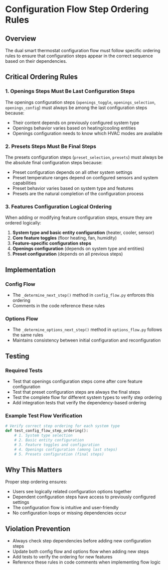 # Configuration Flow Step Ordering Rules

## Overview

The dual smart thermostat configuration flow must follow specific ordering rules to ensure that configuration steps appear in the correct sequence based on their dependencies.

## Critical Ordering Rules

### 1. Openings Steps Must Be Last Configuration Steps

The openings configuration steps (`openings_toggle`, `openings_selection`, `openings_config`) must always be among the last configuration steps because:

- Their content depends on previously configured system type
- Openings behavior varies based on heating/cooling entities
- Openings configuration needs to know which HVAC modes are available

### 2. Presets Steps Must Be Final Steps

The presets configuration steps (`preset_selection`, `presets`) must always be the absolute final configuration steps because:

- Preset configuration depends on all other system settings
- Preset temperature ranges depend on configured sensors and system capabilities
- Preset behavior varies based on system type and features
- Presets are the natural completion of the configuration process

### 3. Features Configuration Logical Ordering

When adding or modifying feature configuration steps, ensure they are ordered logically:

1. **System type and basic entity configuration** (heater, cooler, sensor)
2. **Core feature toggles** (floor heating, fan, humidity)
3. **Feature-specific configuration steps**
4. **Openings configuration** (depends on system type and entities)
5. **Preset configuration** (depends on all previous steps)

## Implementation

### Config Flow
- The `_determine_next_step()` method in `config_flow.py` enforces this ordering
- Comments in the code reference these rules

### Options Flow
- The `_determine_options_next_step()` method in `options_flow.py` follows the same rules
- Maintains consistency between initial configuration and reconfiguration

## Testing

### Required Tests
- Test that openings configuration steps come after core feature configuration
- Test that preset configuration steps are always the final steps
- Test the complete flow for different system types to verify step ordering
- Add integration tests that verify the dependency-based ordering

### Example Test Flow Verification
```python
# Verify correct step ordering for each system type
def test_config_flow_step_ordering():
    # 1. System type selection
    # 2. Basic entity configuration
    # 3. Feature toggles and configuration
    # 4. Openings configuration (among last steps)
    # 5. Presets configuration (final steps)
```

## Why This Matters

Proper step ordering ensures:
- Users see logically related configuration options together
- Dependent configuration steps have access to previously configured settings
- The configuration flow is intuitive and user-friendly
- No configuration loops or missing dependencies occur

## Violation Prevention

- Always check step dependencies before adding new configuration steps
- Update both config flow and options flow when adding new steps
- Add tests to verify the ordering for new features
- Reference these rules in code comments when implementing flow logic
